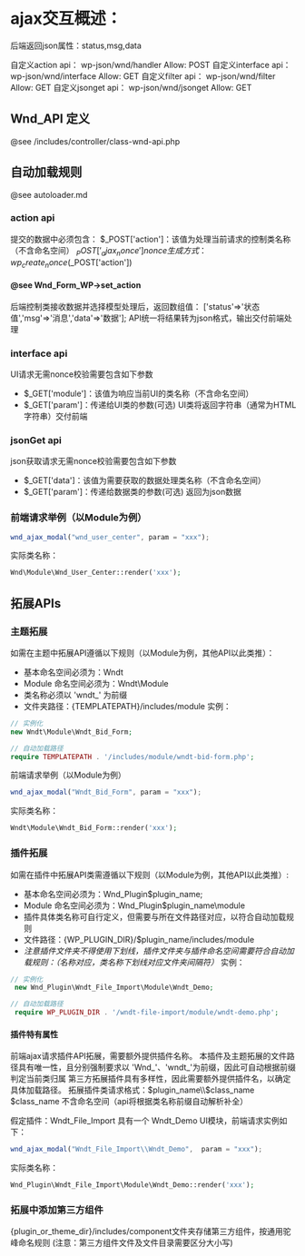 # ajax交互概述：
后端返回json属性：status,msg,data

自定义action api：		wp-json/wnd/handler 	Allow: POST
自定义interface api：	wp-json/wnd/interface	Allow: GET
自定义filter api：		wp-json/wnd/filter	 	Allow: GET
自定义jsonget api：		wp-json/wnd/jsonget	 	Allow: GET

## Wnd_API 定义 
@see /includes/controller/class-wnd-api.php

## 自动加载规则 
@see autoloader.md

### action api
提交的数据中必须包含：
$_POST['action']：该值为处理当前请求的控制类名称（不含命名空间）
$_POST['_ajax_nonce']
nonce生成方式：wp_create_nonce($_POST['action'])

#### @see Wnd_Form_WP->set_action

后端控制类接收数据并选择模型处理后，返回数组值：
['status'=>'状态值','msg'=>'消息','data'=>'数据'];
API统一将结果转为json格式，输出交付前端处理

### interface api
UI请求无需nonce校验需要包含如下参数
- $_GET['module']：该值为响应当前UI的类名称（不含命名空间）
- $_GET['param']：传递给UI类的参数(可选)
UI类将返回字符串（通常为HTML字符串）交付前端


### jsonGet api
json获取请求无需nonce校验需要包含如下参数
- $_GET['data']：该值为需要获取的数据处理类名称（不含命名空间）
- $_GET['param']：传递给数据类的参数(可选)
返回为json数据

### 前端请求举例（以Module为例）
```JavaScript
wnd_ajax_modal("wnd_user_center", param = "xxx");
```
实际类名称：
```php
Wnd\Module\Wnd_User_Center::render('xxx');
```


## 拓展APIs

### 主题拓展
如需在主题中拓展API遵循以下规则（以Module为例，其他API以此类推）：
- 基本命名空间必须为：Wndt
- Module 命名空间必须为：Wndt\Module
- 类名称必须以 'wndt_' 为前缀
- 文件夹路径：{TEMPLATEPATH}/includes/module
实例：
```php
// 实例化
new Wndt\Module\Wndt_Bid_Form;

// 自动加载路径
require TEMPLATEPATH . '/includes/module/wndt-bid-form.php';
```
前端请求举例（以Module为例）
```JavaScript
wnd_ajax_modal("Wndt_Bid_Form", param = "xxx"); 
```
实际类名称：
```php
Wndt\Module\Wndt_Bid_Form::render('xxx');
```

### 插件拓展
如需在插件中拓展API类需遵循以下规则（以Module为例，其他API以此类推）:
- 基本命名空间必须为：Wnd_Plugin\$plugin_name;
- Module 命名空间必须为：Wnd_Plugin\$plugin_name\module
- 插件具体类名称可自行定义，但需要与所在文件路径对应，以符合自动加载规则 
- 文件路径：{WP_PLUGIN_DIR}/$plugin_name/includes/module
- *注意插件文件夹不得使用下划线，插件文件夹与插件命名空间需要符合自动加载规则：（名称对应，类名称下划线对应文件夹间隔符）*
实例：
```php
// 实例化
 new Wnd_Plugin\Wndt_File_Import\Module\Wndt_Demo;

// 自动加载路径
 require WP_PLUGIN_DIR . '/wndt-file-import/module/wndt-demo.php';
```
#### 插件特有属性
前端ajax请求插件API拓展，需要额外提供插件名称。
本插件及主题拓展的文件路径具有唯一性，且分别强制要求以 'Wnd_'、'wndt_'为前缀，因此可自动根据前缀判定当前类归属
第三方拓展插件具有多样性，因此需要额外提供插件名，以确定具体加载路径。
拓展插件类请求格式：$plugin_name\\$class_name
$class_name 不含命名空间（api将根据类名称前缀自动解析补全）

假定插件：Wndt_File_Import 具有一个 Wndt_Demo UI模块，前端请求实例如下：
```JavaScript
wnd_ajax_modal("Wndt_File_Import\\Wndt_Demo",  param = "xxx");
```
实际类名称：
```php
Wnd_Plugin\Wndt_File_Import\Module\Wndt_Demo::render('xxx');
```
### 拓展中添加第三方组件
{plugin_or_theme_dir}/includes/component文件夹存储第三方组件，按通用驼峰命名规则
(注意：第三方组件文件及文件目录需要区分大小写)
